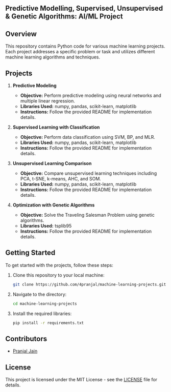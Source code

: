 ## Predictive Modelling, Supervised, Unsupervised & Genetic Algorithms: AI/ML Project

## Overview

This repository contains Python code for various machine learning projects. Each project addresses a specific problem or task and utilizes different machine learning algorithms and techniques.

## Projects

1. **Predictive Modeling**
   - **Objective:** Perform predictive modeling using neural networks and multiple linear regression.
   - **Libraries Used:** numpy, pandas, scikit-learn, matplotlib
   - **Instructions:** Follow the provided README for implementation details.

2. **Supervised Learning with Classification**
   - **Objective:** Perform data classification using SVM, BP, and MLR.
   - **Libraries Used:** numpy, pandas, scikit-learn, matplotlib
   - **Instructions:** Follow the provided README for implementation details.

3. **Unsupervised Learning Comparison**
   - **Objective:** Compare unsupervised learning techniques including PCA, t-SNE, k-means, AHC, and SOM.
   - **Libraries Used:** numpy, pandas, scikit-learn, matplotlib
   - **Instructions:** Follow the provided README for implementation details.

4. **Optimization with Genetic Algorithms**
   - **Objective:** Solve the Traveling Salesman Problem using genetic algorithms.
   - **Libraries Used:** tsplib95
   - **Instructions:** Follow the provided README for implementation details.

## Getting Started

To get started with the projects, follow these steps:

1. Clone this repository to your local machine:

   ```bash
   git clone https://github.com/4pranjal/machine-learning-projects.git
   ```

2. Navigate to the directory:

   ```bash
   cd machine-learning-projects
   ```

3. Install the required libraries:

   ```bash
   pip install -r requirements.txt
   ```

## Contributors

- [Pranjal Jain](https://github.com/4Pranjal)

## License

This project is licensed under the MIT License - see the [LICENSE](LICENSE) file for details.
